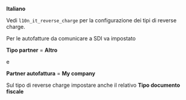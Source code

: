 **Italiano**

Vedi `l10n_it_reverse_charge` per la configurazione dei tipi di reverse
charge.

Per le autofatture da comunicare a SDI va impostato

**Tipo partner** = **Altro**

e

**Partner autofattura** = **My company**

Sul tipo di reverse charge impostare anche il relativo **Tipo documento
fiscale**
